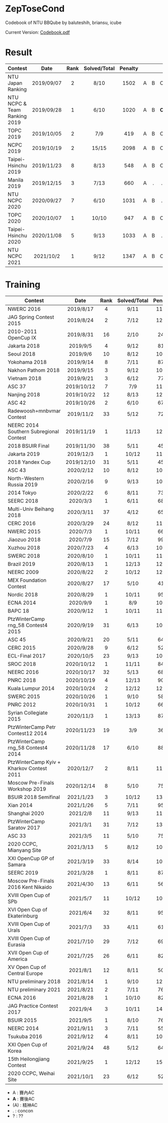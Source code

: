 # ZepToseCond
Codebook of NTU BBQube by baluteshih, briansu, icube

Current Version: [Codebook.pdf](https://github.com/1011cychien/ZepToseCond/blob/codebook/codebook.pdf)

# Result

| Contest                   | Date          | Rank | Solved/Total | Penalty |   |   |   |   |   |   |   |   |   |   |   |   |   |   |
| --------------------------|:-------------:|:----:|:------------:|:--------:|:-:|:-:|:-:|:-:|:-:|:-:|:-:|:-:|:-:|:-:|:-:|:-:|:-:|:-:|
| NTU Japan Ranking             | 2019/09/07    |  2  | 8/10  | 1502 | A | B | C | D | E | F | G | . | I | . |
| NTU NCPC & Team Ranking 2019  | 2019/09/28    |  1  | 6/10  | 1020 | A | B | **C** | D | **E** | (F) | G | (H) | I | J |
| TOPC 2019                     | 2019/10/05    |  2  | 7/9   | 419  | A | B | C | D | . | F | **G** | H | I |
| NCPC 2019                     | 2019/10/19    |  2  | 15/15 | 2098 | A | B | C | D | E | F | G | H | I | J | K | L | M | N~O |
| Taipei-Hsinchu 2019           | 2019/11/23    |  8  | 8/13  | 548  | A | B | C | D | E | . | . | H | . | J | K | (L) | . |
| Manila 2019                   | 2019/12/15    |  3  | 7/13  | 660  | A | . | . | D | E | . | . | H | I | . | . | L | M |
| NTU NCPC 2020                 | 2020/09/27    |  7  | 6/10  | 1031 | A | B | . | D | E | F | G | H | . | . |
| TOPC 2020                     | 2020/10/07    |  1  | 10/10 | 947  | A | B | C | D | E | F | G | H | I |
| Taipei-Hsinchu 2020           | 2020/11/08    |  5  | 9/13  | 1033 | A | B | . | . | E | F | G | H | I | . | K | . | M |
| NTU NCPC 2021                 | 2021/10/2     |  1  | 9/12  | 1347 | A | B | C | D | E | . | G | . | I | J | K | . |

# Training

| Contest                   | Date          | Rank | Solved/Total | Penalty |   |   |   |   |   |   |   |   |   |   |   |   |   |   |
| --------------------------|:-------------:|:----:|:------------:|:--------:|:-:|:-:|:-:|:-:|:-:|:-:|:-:|:-:|:-:|:-:|:-:|:-:|:-:|:-:|
| NWERC 2016                    | 2019/8/17     |  4  | 9/11  | 1118 | A | B | C | **D** | E | F | **G** | H | I | J | K |
| JAG Spring Contest 2015       | 2019/8/24     |  2  | 7/12  | 1251 | A | **B** | . | D | E | F | G | . | **I** | . | K | L |
| 2010-2011 OpenCup IX          | 2019/8/31     |  16 | 2/10  | 248  | **A** | . | . | . | E | **F** | **G** | H | . | **J** |
| Jakarta 2018                  | 2019/9/5      |  4  | 9/12  | 816  | A | (B) | **C** | D | (E) | F | G | H | I | J | K | L |
| Seoul 2018                    | 2019/9/6      |  10 | 8/12  | 1042 | A | B | **C** | D | E | F | **G** | . | . | J | K | L |
| Yokohama 2018                 | 2019/9/14     |  8  | 7/11  | 878  | A | B | C | D | **E** | . | G | . | **I** | J | K |
| Nakhon Pathom 2018            | 2019/9/15     |  3  | 9/12  | 1070 | A | **B** | C | D | E | **F** | G | H | . | J | K | L |
| Vietnam 2018                  | 2019/9/21     |  3  | 6/12  | 770  | **A** | **B** | C | D | . | **F** | **G** | H | I | J | **K** | L |
| ASC 37                        | 2019/10/12    |  7  | 7/9   | 1118 | A | B | . | D | E | F | G | H | . |
| Nanjing 2018                  | 2019/10/22    |  12 | 8/13  | 1279 | A | B | . | D | . | . | G | . | I | J | K | . | M |
| ASC 42                        | 2019/10/26    |  2  | 6/10  | 675  | (A) | B | C | D | . | F | G | . | . | J |
| Radewoosh+mnbvmar Contest     | 2019/11/2     |  33 | 5/12  | 724  | A | . | C | . | . | . | . | H | . | J | K | . |
| NEERC 2014 Southern Subregional Contest  | 2019/11/19    | 1 | 11/13 | 1248 | A | B | C | D | E | F | G | **H** | I | J | K | **L** | M |
| 2018 BSUIR Final              | 2019/11/30    |  38 | 5/11  | 452  | A | . | . | D | **E** | F | . | H | I | . | . |
| Jakarta 2019                  | 2019/12/3     |  1  | 10/12 | 1179 | A | B | C | . | E | F | G | H | . | J | K | L |
| 2018 Yandex Cup               | 2019/12/10    |  31 | 5/11  | 457  | A | . | C | . | . | F | **G** | H | **I** | . | K |
| ASC 43                        | 2020/2/12     |  10 | 8/12  | 1098 | . | B | **C** | D | . | **F** | G | H | I | J | K | L |
| North-Western Russia 2019     | 2020/2/16     |  9  | 9/13  | 1051 | A | B | C | . | E | . | . | H | I | J | K | **L** | M |
| 2014 Tokyo                    | 2020/2/22     |  6  | 8/11  | 731  | A | B | C | D | E | F | G | . | I | . | . |
| SEERC 2018                    | 2020/3/3      |  1  | 6/11  | 683  | **A** | B | C | . | E | **F** | G | . | I | . | K |
| Multi-Univ Beihang 2018       | 2020/3/11     |  37 | 4/12  | 657  | . | B | . | . | E | . | G | H | . | **J** | . | . |
| CERC 2016                     | 2020/3/29     |  24 | 8/12  | 1155 | A | B | C | . | . | F | . | H | . | J | K | L |
| NWERC 2015                    | 2020/7/3      |  1  | 10/11 | 661  | A | B | C | D | E | . | G | H | I | J | K |
| Jiaozuo 2018                  | 2020/7/9      |  15 | 7/12  | 991  | A | **B** | C | D | E | F | . | H | I | . | **K** | . |
| Xuzhou 2018                   | 2020/7/23     |  4  | 6/13  | 1045 | A | . | C | . | . | . | G | H | I | . | . | . | M |
| SWERC 2018                    | 2020/8/10     |  1  | 10/11 | 1116 | A | B | C | D | E | F | G | H | I | . | K |
| Brazil 2019                   | 2020/8/13     |  1  | 12/13 | 1234 | A | B | . | D | E | F | G | H | I | J | K | L | M |
| NEERC 2009                    | 2020/8/22     |  2  | 10/12 | 1232 | A | B | C | . | E | F | . | H | I | J | K | L |
| MEX Foundation Contest        | 2020/8/27     |  17 | 5/10  | 411  | **A** | . | . | . | E | F | G  | H | I | . |
| Nordic 2018                   | 2020/8/29     |  1  | 10/11 | 957  | A | B | C | D | E | **F** | G | H | I | J | K |
| ECNA 2014                     | 2020/9/9      |  1  | 8/9   | 1065 | A | B | C | D | E | F | G | H | **I** |
| BAPC 18                       | 2020/9/12     |  1  | 10/11 | 1119 | A | B | C | **D** | E | F | G | H | I | J | K |
| PtzWinterCamp rng_58 Contest4 2015 | 2020/9/19 | 31 | 6/13  | 1060 | **A** | B | C | . | E | F | . | H | . | **J** | . | L | . |
| ASC 45                        | 2020/9/21     |  20 | 5/11  | 646  | A | B | . | D | . | F | . | . | . | . | K |
| CERC 2015                     | 2020/9/28     |  9  | 6/12  | 529  | A | B | . | D | . | . | . | H | . | J | K | . |
| ECL-Final 2017                | 2020/10/5     |  23 | 9/13  | 1060 | A | B | C | . | . | . | G | H | . | J | K | L | M |
| SROC 2018                     | 2020/10/12    |  1  | 11/11 | 846  | A | B | C | D | E | F | G | H | I | J | K |
| NEERC 2016                    | 2020/10/17    |  32 | 5/13  | 688  | A | B | . | . | E | F | . | H | . | . | . | . | . |
| PNRC 2018                     | 2020/10/19    |  4  | 12/13 | 904  | A | B | C | D | E | F | G | H | I | J | K | L | **M** |
| Kuala Lumpur 2014             | 2020/10/24    |  2  | 12/12 | 1282 | A | B | C | D | E | F | G | H | I | J | K | L |
| SWERC 2015                    | 2020/10/26    |  1  | 9/10  | 587  | A | B | C | D | E | F | G | H | . | J |
| PNRC 2012                     | 2020/10/31    |  1  | 10/12 | 661  | A | B | **C** | D | E | . | G | H | I | J | K | L |
| Syrian Collegiate 2015        | 2020/11/3     |  1  | 13/13 | 874  | A | B | C | D | E | F | G | H | I | J | K | L | M |
| PtzWinterCamp Petr Contest12 2014 | 2020/11/23 | 19 | 3/9   | 364  | **A** | . | C | . | E | . | G | . | **I** |
| PtzWinterCamp rng_58 Contest4 2014 | 2020/11/28 | 17 | 6/10 | 888  | A | B | C | D | . | F | . | H | . | . |
| PtzWinterCamp Kyiv + Kharkov Contest 2011 | 2020/12/7 | 2 | 8/11 | 1185 | A | . | C | . | E | F | . | H | I | J | K |
| Moscow Pre-Finals Workshop 2019 | 2020/12/14 |  8  | 5/10 | 751 | A | . | . | . | E | F | . | . | I | J |
| BSUIR 2018 Semifinal          | 2021/1/23    |  3  | 10/12 | 1354 | A | B | C | . | E | F | G | H | I | . | K | L |
| Xian 2014                     | 2021/1/26    |  5  | 7/11  | 954  | A | . | C | . | . | F | G | H | I | . | K |
| Shanghai 2020                 | 2021/2/8     |  11 | 9/13  | 1163 | . | B | C | D | E | . | G | H | I | . | K | **L** | M |
| PtzWinterCamp Saratov 2017    | 2021/3/1     |  31 | 7/12  | 1339 | A | . | C | D | . | . | G | . | . | J | K | L |
| ASC 33                        | 2021/3/5     |  11 | 5/10  | 751  | . | B | C | . | E | . | G | . | . | J |
| 2020 CCPC, Mianyang Site      | 2021/3/13    |  5  | 8/12  | 1017 | . | B | C | D | E | . | G | . | . | J | K | L |
| XXI OpenCup GP of Samara      | 2021/3/19    |  33 | 8/14  | 1054 | . | B | . | D | . | F | G | . | . | J | K | L | M | . |
| SEERC 2019                    | 2021/3/28    |  1  | 8/11  | 874  | . | B | C | D | E | F | G | . | I | J | . |
| Moscow Pre-Finals 2016 Kent Nikaido | 2021/4/30 | 13 | 6/11 | 569 | A | . | C | D | . | . | . | H | **I** | J | K |
| XVIII Open Cup of SPb         | 2021/5/7     |  11 | 10/12 | 1011 | A | B | . | D | **E** | . | . | H | . | J | K | L |
| XVI Open Cup of Ekaterinburg  | 2021/6/4     |  32 | 8/11  | 959  | **A** | B | C | D | E | F | G | **H** | . | J | K |
| XVIII Open Cup of Urals       | 2021/7/3     |  33 | 4/11  | 612  | A | B | C | . | . | . | . | . | . | . | K |
| XVIII Open Cup of Eurasia     | 2021/7/10    |  29 | 7/12  | 695  | A | B | . | D | **E** | . | . | H | . | J | K | L |
| XVII Open Cup of America      | 2021/7/25    |  26 | 6/11  | 820  | A | B | C | D | E | . | . | . | . | J | . |
| XV Open Cup of Central Europe | 2021/8/1     |  12 | 8/11  | 509  | A | B | C | D | E | . | G | . | I | . | K |
| NTU preliminary 2018          | 2021/8/14    |  1  | 9/10  | 1203 | A | B | C | D | **E** | F | G | H | I | J |
| NTU preliminary 2021          | 2021/8/21    |  2  | 7/11  | 767  | **A** | B |  **C** |  **D** | E |  **F** | G | H | I | J | K |
| ECNA 2016                     | 2021/8/28    |  1  | 10/10 | 824  | A | B | C | D | E | F | G | H | I | J |
| JAG Practice Contest 2017     | 2021/9/4     |  3  | 10/11 | 1408 | A | B | C | D | E | F | G | . | I | J | K |
| BSUIR 2015                    | 2021/9/5     |  1  | 8/10  | 765  | A | . | C | D | E | F | G | H | I | . |
| NEERC 2014                    | 2021/9/11    |  3  | 7/11  | 554  | A | B | . | . | E | F | . | . | I | J | K |
| Tsukuba 2016                  | 2021/9/12    |  4  | 8/11  | 1032 | A | B | C | D | E | F | G | H | . | . | **K** |
| XXI Open Cup of Korea         | 2021/9/24    |  48 | 5/12  | 640  | . | . | . | D | E | . | . | H | . | J | K | . |
| 15th Heilongjiang Contest     | 2021/9/25    |  1  | 12/12 | 1589 | A | B | C | D | E | F | G | H | I | J | K | L |
| 2020 CCPC, Weihai Site        | 2021/10/1    |  23 | 6/12  | 525  | A | . | C | D | . | . | G | H | . | **J** | **K** | L |

- A : 賽內AC
- **A** : 賽後AC
- (A) : 精神AC
- . : concon
- ? : ??

